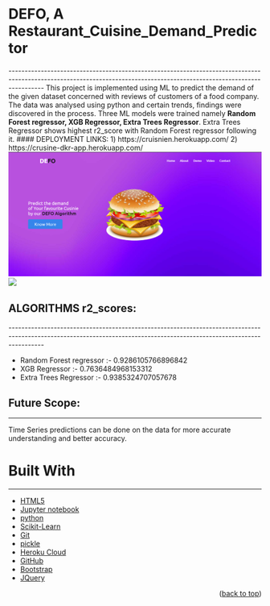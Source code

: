 <h1><b>DEFO</b>, A Restaurant_Cuisine_Demand_Predictor </h1>
-----------------------------------------------------------------------------------------------------------------------------------------------------------------------
This project is implemented using ML to predict the demand of the given dataset concerned with reviews of customers of a food company. The data was analysed using python and certain trends, findings were discovered in the process. Three ML models were trained namely <b>Random Forest regressor, XGB Regressor, Extra Trees Regressor</b>. Extra Trees Regressor shows highest r2_score with Random Forest regressor following it.
#### DEPLOYMENT LINKS: 
1) https://cruisnien.herokuapp.com/
2) https://crusine-dkr-app.herokuapp.com/
<img src="readmetemp/images/burgir.png">
<img src="readmetemp/images/burger-burgir.gif">

<h2>ALGORITHMS r2_scores: </h2>
-----------------------------------------------------------------------------------------------------------------------------------------------------------------------
<ul>
  <li> Random Forest regressor :- 0.9286105766896842 </li>
<li>  XGB Regressor :- 0.7636484968153312 </li>
  <li> Extra Trees Regressor :- 0.9385324707057678 </li>
 </ul>

## Future Scope:
-----------------------------------------------------------------------------------------------------------------------------------------------------------------------
Time Series predictions can be done on the data for more accurate understanding and better accuracy.

# Built With 
-----------------------------------------------------------------------------------------------------------------------------------------------------------------------
* [HTML5](html.com)
* [Jupyter notebook](https://jupyter.org/)
* [python](https://www.python.org/)
* [Scikit-Learn](https://scikit-learn.org/stable/)
* [Git](https://git-scm.com/)
* [pickle](https://docs.python.org/3/library/pickle.html) 
* [Heroku Cloud](heroku.com)
* [GitHub](github.com)
* [Bootstrap](https://getbootstrap.com)
* [JQuery](https://jquery.com)

<p align="right">(<a href="#top">back to top</a>)</p>
